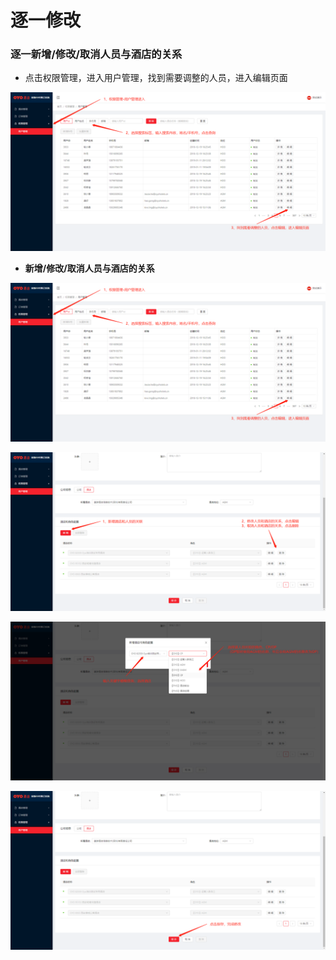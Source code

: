 # 逐一修改

### 逐一新增/修改/取消人员与酒店的关系

* 点击权限管理，进入用户管理，找到需要调整的人员，进入编辑页面

![](../../../../.gitbook/assets/image%20%28207%29.png)

* **新增/修改/取消人员与酒店的关系**

![](../../../../.gitbook/assets/image%20%28251%29.png)

![](../../../../.gitbook/assets/image%20%28236%29.png)

![](../../../../.gitbook/assets/image%20%2836%29.png)

![](../../../../.gitbook/assets/image%20%2873%29.png)



